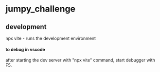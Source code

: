 # jumpy_challenge

## development
npx vite - runs the development environment

#### to debug in vscode
after starting the dev server with "npx vite" command, start debugger with F5. 